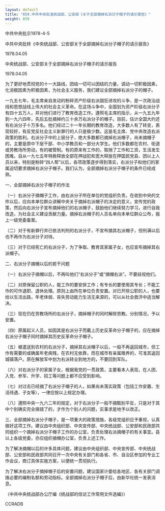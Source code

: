 ```yaml
---
layout: default
title: "859.中共中央批准统战部、公安部《关于全部摘掉右派分子帽子的请示报告》"
weight: 859
---
```


中共中央批示1978-4-5

中共中央批转《中央统战部、公安部关于全部摘掉右派分子帽子的请示报告》

1978.04.05

中央统战部、公安部关于全部摘掉右派分子帽子的请示报告

1978.04.05

为了更好地贯彻党的十一大路线，团结一切可以团结的力量，调动一切积极因素，化消极因素为积极因素，为社会主义服务，我们建议全部摘掉右派分子的帽子。

一九五七年，毛主席亲自发动的粉碎资产阶级右派猖狂进攻的斗争，是一次政治战线和思想战线上伟大的社会主义革命。在这场斗争中，全国划为资产阶级右派分子有四十五万人，并对他们进行了教育改造工作。遵照毛主席的指示，从一九五九年到一九六四年，先后五批摘掉约三十余万右派分子的帽子。目前，估计全国大约还有右派分子十万多名。他们经过二十一年长期的教育改造，大多数人有了转变，表现较好，有反党反社会主义新罪行的人只是极少数。这是毛主席、党中央改造右派政策的胜利。右派分子中的上层分子，绝大多数都已摘掉右派帽子，尚未摘帽子的，主要是原中下层干部、中小学教员和一部分大学生。他们多数都在农村、街道或劳教场所劳动，有的被管制。有的原来有工作的，取捎了工作和工资，生活发生困难。自从一九七五年特赦释放全部在押战犯和宽大释放在押国民党县、团以上人员以来，特别是粉碎“四人帮”以后，各项政策逐步得到落实，右派分子和他们的家属迫切要求摘掉右派分子帽子。我们认为，全部摘掉右派分子帽子的条件已经成熟。

一、全部摘掉右派分子帽子的作法

（一）右派分子摘帽子工作，由右派分子所在单位的党组织负责。在收到中央的文件以后，应向本单位群众讲解中央关于摘掉右派帽子的决定的意义，宣传党的政策，然后向右派分子宣布摘掉他们的右派帽子，鼓励他们继续努力学习，进行自我改造，为社会主义建设贡献力量。摘掉右派帽子的人员名单向本单位群众公布，报上一级党委备案。

（二）对于有新罪行并已依法判刑的右派分子，不宣布摘其右派帽子，但刑满以后也不再作为右派分子对待。

（三）对于已经死亡的右派分子，为了争取、教育其家属子女，也应宣布摘掉其右派帽子。

二、右派分子摘帽以后的若干问题

（一）右派分子摘帽以后，不再叫他们“右派分子”或“摘帽右派”。不要歧视他们。

（二）对原保留公职的人，能工作的要安排工作；有专长的要使用其专长；不能工作的可作退职、退休处理。原则上由所在单位负责安置。对已开除公职的人，也要给以生活出路，年老体弱、丧失劳动能力生活无来源的，可以从社会救济中适当解决。

（三）现在仍在劳教场所的右派分子，摘掉帽子的同时解除劳教。分别情况，予以安置。

（四）原属起义人员，如因其是右派分子而戴上历史反革命分子帽子的，应在摘掉右派分子帽子同时摘掉其历史反革命分子帽子。

（五）被遣送到农村的右派分子，摘掉其右派帽子以后，一般不再返回城市，但工作有需要的或确属年老病残，在农村无依靠，而在城市有亲属赡养的，可准其返回城镇落户。原在解放军中划为右派转业到地方的，不要回到军队。

（六）对右派分子的家属子女，根据我党的一贯政策，主要看本人表现，在人团、入党、参军、升学、招工等问题上都不应受到影响。

（七）对过去已经摘了右派分子帽子的人，如果尚未落实政策（包括工作安置、生活待遇、子女等），一律应按以上规定办理。

（八）遵照中央一九六二年的规定，对于右派分子一般不摘甄别平反，只是对于其中个别确实完全搞错了的，才作为个别人的问题，实事求是地予以改正。

三、全部摘掉右派分子帽子，是一项重大的政策措施，各级党组织应予重视，认真做好这项工作。建议由中央组织部、中央宣传部、中央统战部、公安部和民政部共同组织一个摘掉右派分子帽子工作的办公室，负责处理右派摘帽子的有关事宜。县以上各级党委，亦应组织摘帽办公室，负责上述工作。

为了解决摘帽以后的许多具体问题，建议由中央组织部、中央宣传部、中央统战部、公安部和民政部共同召开一次中央有关部门和各省、市、自治区参加的专业工作会议，商订具体实施方案，以便统一贯彻执行。

为了解决右派分子摘掉帽子后的安置问题，建议国家计委给各地区、各有关部门调拨必要的编制名额和劳动指标。全部摘掉右派分子帽子后，由新华社统一发表消息。

（中共中央统战部办公厅编《统战部的信访工作常用文件选编》）

CCRADB

